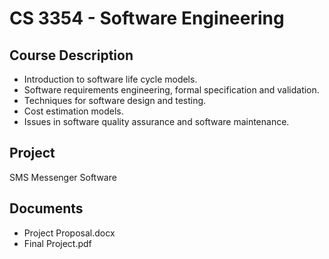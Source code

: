 # CS 3354 - Software Engineering


## Course Description  
- Introduction to software life cycle models.
- Software requirements engineering, formal specification and validation.
- Techniques for software design and testing.
- Cost estimation models.
- Issues in software quality assurance and software maintenance.


## Project
SMS Messenger Software

## Documents
- Project Proposal.docx
- Final Project.pdf
